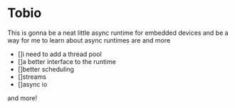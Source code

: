 # Tobio

This is gonna be a neat little async runtime for embedded devices and be a way for me to learn about async runtimes are and more

- []i need to add a thread pool 
- []a better interface to the runtime
- []better scheduling
- []streams
- []async io

and more!